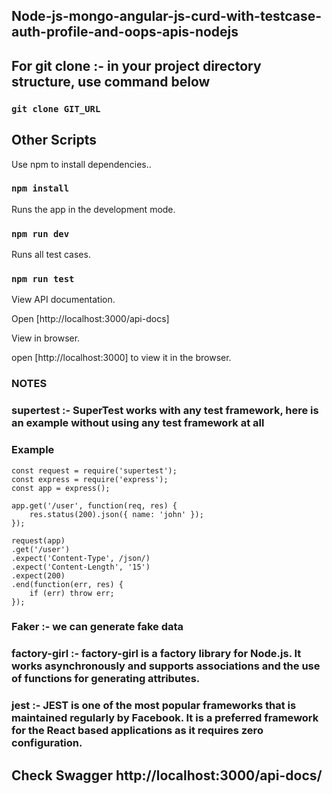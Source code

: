 ## Node-js-mongo-angular-js-curd-with-testcase-auth-profile-and-oops-apis-nodejs
## For git clone :- in your project directory structure, use command below

### `git clone GIT_URL`

## Other Scripts

Use npm to install dependencies..<br>

### `npm install`

Runs the app in the development mode.<br>

### `npm run dev`

Runs all test cases.<br>

### `npm run test`

View API documentation.<br>

Open [http://localhost:3000/api-docs]

View in browser.<br>

open [http://localhost:3000] to view it in the browser.

### NOTES
### supertest :- SuperTest works with any test framework, here is an example without using any test framework at all
### Example
    const request = require('supertest');
    const express = require('express');
    const app = express();

    app.get('/user', function(req, res) {
        res.status(200).json({ name: 'john' });
    });
    
    request(app)
    .get('/user')
    .expect('Content-Type', /json/)
    .expect('Content-Length', '15')
    .expect(200)
    .end(function(err, res) {
        if (err) throw err;
    });
 

### Faker :- we can generate fake data

### factory-girl :- factory-girl is a factory library for Node.js. It works asynchronously and supports associations and the use of functions for generating attributes.

### jest :- JEST is one of the most popular frameworks that is maintained regularly by Facebook. It is a preferred framework for the React based applications as it requires zero configuration.

## Check Swagger http://localhost:3000/api-docs/

